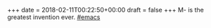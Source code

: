 +++
date = 2018-02-11T00:22:50+00:00
draft = false
+++
M-<SPC> is the greatest invention ever. <a href="https://mstdn.shimmy1996.com/tags/emacs" class="mention hashtag" rel="tag">#<span>emacs</span></a>